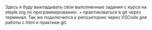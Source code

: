 Здесь я буду выкладывать свои выполненные задания с курса на stepik.org по программированию. + практиковаться в git через терминал.
Так же подключился к репозиторию через VSCode для работы с html и практики git.